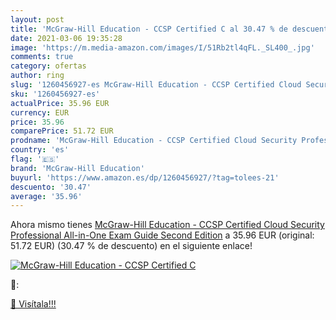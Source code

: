 ```yaml
---
layout: post
title: 'McGraw-Hill Education - CCSP Certified C al 30.47 % de descuento'
date: 2021-03-06 19:35:28
image: 'https://m.media-amazon.com/images/I/51Rb2tl4qFL._SL400_.jpg'
comments: true
category: ofertas
author: ring
slug: '1260456927-es McGraw-Hill Education - CCSP Certified Cloud Security...'
sku: '1260456927-es'
actualPrice: 35.96 EUR
currency: EUR
price: 35.96
comparePrice: 51.72 EUR
prodname: 'McGraw-Hill Education - CCSP Certified Cloud Security Professional All-in-One Exam Guide  Second Edition'
country: 'es'
flag: '🇪🇸'
brand: 'McGraw-Hill Education'
buyurl: 'https://www.amazon.es/dp/1260456927/?tag=tolees-21'
descuento: '30.47'
average: '35.96'
---
```


Ahora mismo tienes [McGraw-Hill Education - CCSP Certified Cloud Security Professional All-in-One Exam Guide  Second Edition](https://www.amazon.es/dp/1260456927/?tag=tolees-21) a 35.96 EUR (original: 51.72 EUR) (30.47 %  de descuento) en el siguiente enlace!

[![McGraw-Hill Education - CCSP Certified C](https://m.media-amazon.com/images/I/51Rb2tl4qFL._SL400_.jpg)](https://www.amazon.es/dp/1260456927/?tag=tolees-21)

🔎:


[🛒 Visítala!!!](https://www.amazon.es/dp/1260456927/?tag=tolees-21)
